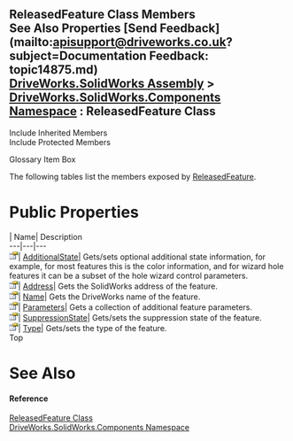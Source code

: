 ReleasedFeature Class Members   
See Also Properties [Send Feedback](mailto:apisupport@driveworks.co.uk?subject=Documentation Feedback: topic14875.md)  
[DriveWorks.SolidWorks Assembly](topic13342.md) > [DriveWorks.SolidWorks.Components Namespace](topic13925.md) : ReleasedFeature Class  
---  
  
Include Inherited Members    
Include Protected Members  


Glossary Item Box

The following tables list the members exposed by [ReleasedFeature](topic14875.md).

# Public Properties

| Name| Description  
---|---|---  
![Public Property](dotnetimages/publicProperty.gif)| [AdditionalState](topic14881.md)| Gets/sets optional additional state information, for example, for most features this is the color information, and for wizard hole features it can be a subset of the hole wizard control parameters.   
![Public Property](dotnetimages/publicProperty.gif)| [Address](topic14882.md)| Gets the SolidWorks address of the feature.   
![Public Property](dotnetimages/publicProperty.gif)| [Name](topic14883.md)| Gets the DriveWorks name of the feature.   
![Public Property](dotnetimages/publicProperty.gif)| [Parameters](topic14884.md)| Gets a collection of additional feature parameters.   
![Public Property](dotnetimages/publicProperty.gif)| [SuppressionState](topic14885.md)| Gets/sets the suppression state of the feature.   
![Public Property](dotnetimages/publicProperty.gif)| [Type](topic14886.md)| Gets/sets the type of the feature.   
Top

# See Also

#### Reference

[ReleasedFeature Class](topic14875.md)   
[DriveWorks.SolidWorks.Components Namespace](topic13925.md)


